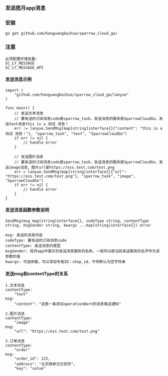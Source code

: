 ### 发送揽月app消息

### 安装

    go get github.com/hanguangbaihuo/sparrow_cloud_go/

### 注意

    必须配置环境变量:
    SC_LY_MESSAGE
    SC_LY_MESSAGE_API

#### 发送消息示例

    import (
        "github.com/hanguangbaihuo/sparrow_cloud_go/lanyue"
    )

    func main() {
        // 发送文本消息
        // 要发送的订阅消息code是sparrow_task，发送消息的服务是SparrowCloudGo，发送text消息this is a 测试 消息！
        err := lanyue.SendMsg(map[string]interface{}{"content": "this is a 测试 消息！"}, "sparrow_task", "text", "SparrowCloudGo")
        if err != nil {
            // handle error
        }

        // 发送图片消息
        // 要发送的订阅消息code是sparrow_task，发送消息的服务是SparrowCloudGo，发送image消息，图片url是https://oss.test.com/test.png
        err = lanyue.SendMsg(map[string]interface{}{"url": "https://oss.test.com/test.png"}, "sparrow_task", "image", "SparrowCloudGo")
        if err != nil {
            // handle error
        }
    }

#### 发送消息函数参数说明

    SendMsg(msg map[string]interface{}, codeType string, contentType string, msgSender string, kwargs ...map[string]interface{}) error

    msg: 发送的消息内容
    codeType: 要发送的订阅消息code
    contentType: 发送消息的类型
    msgSender: 揽月app中展示的发送消息服务的名称，一般可以取当前发送服务的名字作为该参数的值
    kwargs: 可选参数，可以添加专柜ID：shop_id，不传默认为空字符串

#### 发送msg和contentType的关系

    1.文本消息
    contentType:
        "text"
    msg:
        "content": "这是一条测试operationWarn的消息推送通知"

    2.图片消息
    contentType:
        "image"
    msg:
        "url": "https://oss.test.com/test.png"

    3.订单消息
    contentType:
        "order"
    msg:
        "order_id": 123,
        "address": "北京西单汉光百货",
        "key": "value"